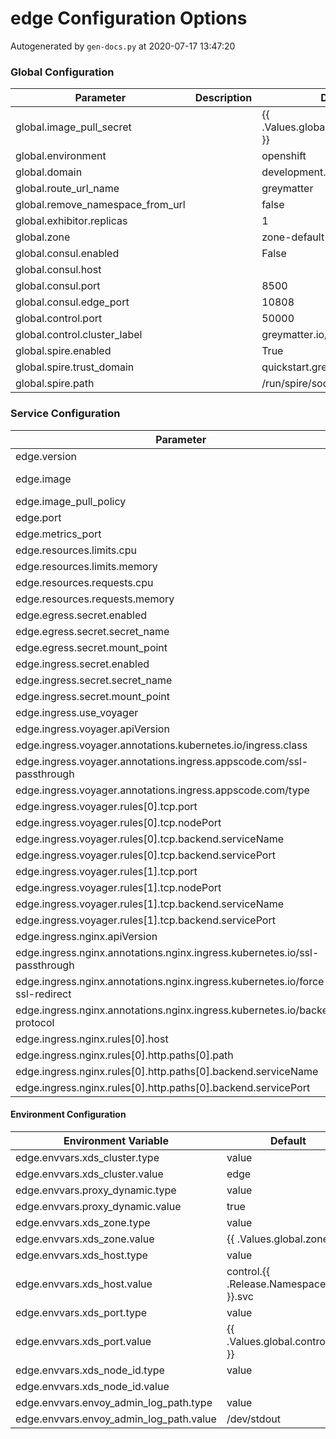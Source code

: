 # edge Configuration Options

Autogenerated by `gen-docs.py` at 2020-07-17 13:47:20

### Global Configuration

|           Parameter            |Description|          Default           |
|--------------------------------|-----------|----------------------------|
|global.image_pull_secret        |           |{{ .Values.global.image_pull_secret }}               |
|global.environment              |           |openshift                   |
|global.domain                   |           |development.deciphernow.com |
|global.route_url_name           |           |greymatter                  |
|global.remove_namespace_from_url|           |false                       |
|global.exhibitor.replicas       |           |                           1|
|global.zone                     |           |zone-default-zone           |
|global.consul.enabled           |           |False                       |
|global.consul.host              |           |                            |
|global.consul.port              |           |                        8500|
|global.consul.edge_port         |           |                       10808|
|global.control.port             |           |                       50000|
|global.control.cluster_label    |           |greymatter.io/control       |
|global.spire.enabled            |           |True                        |
|global.spire.trust_domain       |           |quickstart.greymatter.io    |
|global.spire.path               |           |/run/spire/socket/agent.sock|

### Service Configuration

|                                  Parameter                                  |Description|                                        Default                                         |
|-----------------------------------------------------------------------------|-----------|----------------------------------------------------------------------------------------|
|edge.version                                                                 |           |1.4.4                                                                                   |
|edge.image                                                                   |           |docker.production.deciphernow.com/deciphernow/gm-proxy:{{ tpl $.Values.edge.version $ }}|
|edge.image_pull_policy                                                       |           |IfNotPresent                                                                            |
|edge.port                                                                    |           |                                                                                   10808|
|edge.metrics_port                                                            |           |                                                                                    8081|
|edge.resources.limits.cpu                                                    |           |                                                                                       1|
|edge.resources.limits.memory                                                 |           |1Gi                                                                                     |
|edge.resources.requests.cpu                                                  |           |100m                                                                                    |
|edge.resources.requests.memory                                               |           |128Mi                                                                                   |
|edge.egress.secret.enabled                                                   |           |True                                                                                    |
|edge.egress.secret.secret_name                                               |           |greymatter-edge-egress                                                                  |
|edge.egress.secret.mount_point                                               |           |/etc/proxy/tls/sidecar/                                                                 |
|edge.ingress.secret.enabled                                                  |           |True                                                                                    |
|edge.ingress.secret.secret_name                                              |           |greymatter-edge-ingress                                                                 |
|edge.ingress.secret.mount_point                                              |           |/etc/proxy/tls/edge/                                                                    |
|edge.ingress.use_voyager                                                     |           |False                                                                                   |
|edge.ingress.voyager.apiVersion                                              |           |voyager.appscode.com/v1beta1                                                            |
|edge.ingress.voyager.annotations.kubernetes.io/ingress.class                 |           |voyager                                                                                 |
|edge.ingress.voyager.annotations.ingress.appscode.com/ssl-passthrough        |           |true                                                                                    |
|edge.ingress.voyager.annotations.ingress.appscode.com/type                   |           |NodePort                                                                                |
|edge.ingress.voyager.rules[0].tcp.port                                       |           |80                                                                                      |
|edge.ingress.voyager.rules[0].tcp.nodePort                                   |           |30001                                                                                   |
|edge.ingress.voyager.rules[0].tcp.backend.serviceName                        |           |edge                                                                                    |
|edge.ingress.voyager.rules[0].tcp.backend.servicePort                        |           |                                                                                   10808|
|edge.ingress.voyager.rules[1].tcp.port                                       |           |443                                                                                     |
|edge.ingress.voyager.rules[1].tcp.nodePort                                   |           |30000                                                                                   |
|edge.ingress.voyager.rules[1].tcp.backend.serviceName                        |           |edge                                                                                    |
|edge.ingress.voyager.rules[1].tcp.backend.servicePort                        |           |                                                                                   10808|
|edge.ingress.nginx.apiVersion                                                |           |extensions/v1beta1                                                                      |
|edge.ingress.nginx.annotations.nginx.ingress.kubernetes.io/ssl-passthrough   |           |true                                                                                    |
|edge.ingress.nginx.annotations.nginx.ingress.kubernetes.io/force-ssl-redirect|           |true                                                                                    |
|edge.ingress.nginx.annotations.nginx.ingress.kubernetes.io/backend-protocol  |           |https                                                                                   |
|edge.ingress.nginx.rules[0].host                                             |           |development.deciphernow.com                                                             |
|edge.ingress.nginx.rules[0].http.paths[0].path                               |           |/                                                                                       |
|edge.ingress.nginx.rules[0].http.paths[0].backend.serviceName                |           |edge                                                                                    |
|edge.ingress.nginx.rules[0].http.paths[0].backend.servicePort                |           |                                                                                   10808|

#### Environment Configuration

|         Environment Variable          |              Default               |
|---------------------------------------|------------------------------------|
|edge.envvars.xds_cluster.type          |value                               |
|edge.envvars.xds_cluster.value         |edge                                |
|edge.envvars.proxy_dynamic.type        |value                               |
|edge.envvars.proxy_dynamic.value       |true                                |
|edge.envvars.xds_zone.type             |value                               |
|edge.envvars.xds_zone.value            |{{ .Values.global.zone }}           |
|edge.envvars.xds_host.type             |value                               |
|edge.envvars.xds_host.value            |control.{{ .Release.Namespace }}.svc|
|edge.envvars.xds_port.type             |value                               |
|edge.envvars.xds_port.value            |{{ .Values.global.control.port }}   |
|edge.envvars.xds_node_id.type          |value                               |
|edge.envvars.xds_node_id.value         |                                    |
|edge.envvars.envoy_admin_log_path.type |value                               |
|edge.envvars.envoy_admin_log_path.value|/dev/stdout                         |

